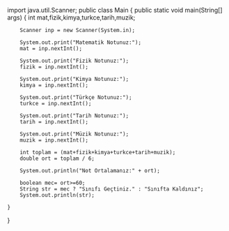 import java.util.Scanner;
public class Main {
    public static void main(String[] args) {
        int mat,fizik,kimya,turkce,tarih,muzik;

        Scanner inp = new Scanner(System.in);

        System.out.print("Matematik Notunuz:");
        mat = inp.nextInt();

        System.out.print("Fizik Notunuz:");
        fizik = inp.nextInt();

        System.out.print("Kimya Notunuz:");
        kimya = inp.nextInt();

        System.out.print("Türkçe Notunuz:");
        turkce = inp.nextInt();

        System.out.print("Tarih Notunuz:");
        tarih = inp.nextInt();

        System.out.print("Müzik Notunuz:");
        muzik = inp.nextInt();

        int toplam = (mat+fizik+kimya+turkce+tarih+muzik);
        double ort = toplam / 6;

        System.out.println("Not Ortalamanız:" + ort);

        boolean mec= ort>=60;
        String str = mec ? "Sınıfı Geçtiniz." : "Sınıfta Kaldınız";
        System.out.println(str);

    }
}
